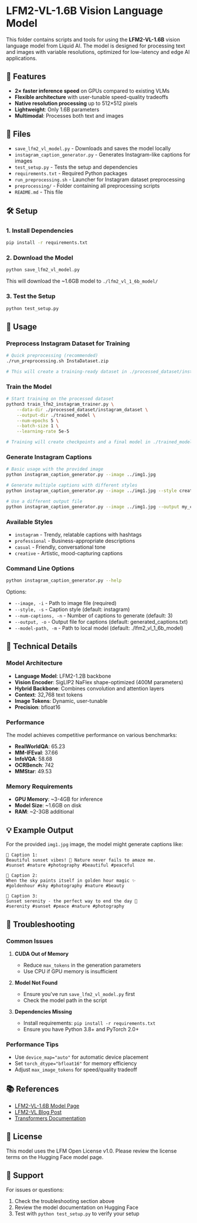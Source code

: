 # LFM2-VL-1.6B Vision Language Model

This folder contains scripts and tools for using the **LFM2-VL-1.6B** vision language model from Liquid AI. The model is designed for processing text and images with variable resolutions, optimized for low-latency and edge AI applications.

## 🚀 Features

- **2× faster inference speed** on GPUs compared to existing VLMs
- **Flexible architecture** with user-tunable speed-quality tradeoffs
- **Native resolution processing** up to 512×512 pixels
- **Lightweight**: Only 1.6B parameters
- **Multimodal**: Processes both text and images

## 📁 Files

- `save_lfm2_vl_model.py` - Downloads and saves the model locally
- `instagram_caption_generator.py` - Generates Instagram-like captions for images
- `test_setup.py` - Tests the setup and dependencies
- `requirements.txt` - Required Python packages
- `run_preprocessing.sh` - Launcher for Instagram dataset preprocessing
- `preprocessing/` - Folder containing all preprocessing scripts
- `README.md` - This file

## 🛠️ Setup

### 1. Install Dependencies

```bash
pip install -r requirements.txt
```

### 2. Download the Model

```bash
python save_lfm2_vl_model.py
```

This will download the ~1.6GB model to `./lfm2_vl_1_6b_model/`

### 3. Test the Setup

```bash
python test_setup.py
```

## 📸 Usage

### Preprocess Instagram Dataset for Training

```bash
# Quick preprocessing (recommended)
./run_preprocessing.sh InstaDataset.zip

# This will create a training-ready dataset in ./processed_dataset/instagram_dataset/
```

### Train the Model

```bash
# Start training on the processed dataset
python3 train_lfm2_instagram_trainer.py \
    --data-dir ./processed_dataset/instagram_dataset \
    --output-dir ./trained_model \
    --num-epochs 5 \
    --batch-size 1 \
    --learning-rate 5e-5

# Training will create checkpoints and a final model in ./trained_model/
```

### Generate Instagram Captions

```bash
# Basic usage with the provided image
python instagram_caption_generator.py --image ../img1.jpg

# Generate multiple captions with different styles
python instagram_caption_generator.py --image ../img1.jpg --style creative --num-captions 5

# Use a different output file
python instagram_caption_generator.py --image ../img1.jpg --output my_captions.txt
```

### Available Styles

- `instagram` - Trendy, relatable captions with hashtags
- `professional` - Business-appropriate descriptions
- `casual` - Friendly, conversational tone
- `creative` - Artistic, mood-capturing captions

### Command Line Options

```bash
python instagram_caption_generator.py --help
```

Options:
- `--image, -i` - Path to image file (required)
- `--style, -s` - Caption style (default: instagram)
- `--num-captions, -n` - Number of captions to generate (default: 3)
- `--output, -o` - Output file for captions (default: generated_captions.txt)
- `--model-path, -m` - Path to local model (default: ./lfm2_vl_1_6b_model)

## 🔧 Technical Details

### Model Architecture

- **Language Model**: LFM2-1.2B backbone
- **Vision Encoder**: SigLIP2 NaFlex shape-optimized (400M parameters)
- **Hybrid Backbone**: Combines convolution and attention layers
- **Context**: 32,768 text tokens
- **Image Tokens**: Dynamic, user-tunable
- **Precision**: bfloat16

### Performance

The model achieves competitive performance on various benchmarks:
- **RealWorldQA**: 65.23
- **MM-IFEval**: 37.66
- **InfoVQA**: 58.68
- **OCRBench**: 742
- **MMStar**: 49.53

### Memory Requirements

- **GPU Memory**: ~3-4GB for inference
- **Model Size**: ~1.6GB on disk
- **RAM**: ~2-3GB additional

## 💡 Example Output

For the provided `img1.jpg` image, the model might generate captions like:

```
📸 Caption 1:
Beautiful sunset vibes! 🌅 Nature never fails to amaze me. 
#sunset #nature #photography #beautiful #peaceful

📸 Caption 2:
When the sky paints itself in golden hour magic ✨ 
#goldenhour #sky #photography #nature #beauty

📸 Caption 3:
Sunset serenity - the perfect way to end the day 🌅
#serenity #sunset #peace #nature #photography
```

## 🚨 Troubleshooting

### Common Issues

1. **CUDA Out of Memory**
   - Reduce `max_tokens` in the generation parameters
   - Use CPU if GPU memory is insufficient

2. **Model Not Found**
   - Ensure you've run `save_lfm2_vl_model.py` first
   - Check the model path in the script

3. **Dependencies Missing**
   - Install requirements: `pip install -r requirements.txt`
   - Ensure you have Python 3.8+ and PyTorch 2.0+

### Performance Tips

- Use `device_map="auto"` for automatic device placement
- Set `torch_dtype="bfloat16"` for memory efficiency
- Adjust `max_image_tokens` for speed/quality tradeoff

## 📚 References

- [LFM2-VL-1.6B Model Page](https://huggingface.co/LiquidAI/LFM2-VL-1.6B)
- [LFM2-VL Blog Post](https://huggingface.co/LiquidAI/LFM2-VL-1.6B)
- [Transformers Documentation](https://huggingface.co/docs/transformers/)

## 📄 License

This model uses the LFM Open License v1.0. Please review the license terms on the Hugging Face model page.

## 🤝 Support

For issues or questions:
1. Check the troubleshooting section above
2. Review the model documentation on Hugging Face
3. Test with `python test_setup.py` to verify your setup
